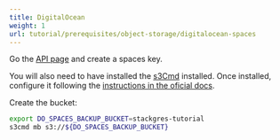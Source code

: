 ```yaml
---
title: DigitalOcean
weight: 1
url: tutorial/prerequisites/object-storage/digitalocean-spaces
---
```


Go the [API page](https://cloud.digitalocean.com/settings/api/tokens) and create a spaces key.

You will also need to have installed the [s3Cmd](https://s3tools.org/download)
installed. Once installed, configure it following the [instructions in the oficial docs](https://docs.digitalocean.com/products/spaces/resources/s3cmd/).

Create the bucket:

```bash
export DO_SPACES_BACKUP_BUCKET=stackgres-tutorial
s3cmd mb s3://${DO_SPACES_BACKUP_BUCKET}
```
